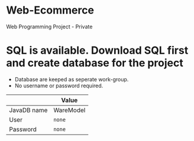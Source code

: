 # Web-Ecommerce
Web Programming Project - Private

# SQL is available. Download SQL first and create database for the project
- Database are keeped as seperate work-group.
- No username or password required.

|               | Value         |
| ------------- |---------------|
| JavaDB name   | WareModel     |
| User          | `none`        |
| Password      | `none`        |
